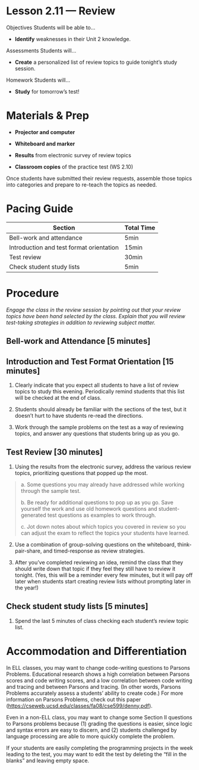 Lesson 2.11 — Review
====================================================================================================

Objectives Students will be able to…

-   **Identify** weaknesses in their Unit 2 knowledge.

Assessments Students will...

-   **Create** a personalized list of review topics to guide tonight’s study session.

Homework Students will...

-   **Study** for tomorrow’s test!

Materials & Prep
================

-   **Projector and computer**

-   **Whiteboard and marker**

-   **Results** from electronic survey of review topics

-   **Classroom copies** of the practice test (WS 2.10)

Once students have submitted their review requests, assemble those topics into categories and prepare to re-teach the topics as needed.

Pacing Guide
============

| Section                                  | Total Time |
|------------------------------------------|------------|
| Bell-work and attendance                 | 5min       |
| Introduction and test format orientation | 15min      |
| Test review                              | 30min      |
| Check student study lists                | 5min       |

Procedure
=========

*Engage the class in the review session by pointing out that your review topics have been hand selected by the class. Explain that you will review test-taking strategies in addition to reviewing subject matter.*

Bell-work and Attendance \[5 minutes\]
--------------------------------------

Introduction and Test Format Orientation \[15 minutes\]
-------------------------------------------------------

1. Clearly indicate that you expect all students to have a list of review topics to study this evening. Periodically remind students that this list will be checked at the end of class.

2. Students should already be familiar with the sections of the test, but it doesn’t hurt to have students re-read the directions.

3. Work through the sample problems on the test as a way of reviewing topics, and answer any questions that students bring up as you go.

Test Review \[30 minutes\]
--------------------------

1. Using the results from the electronic survey, address the various review topics, prioritizing questions that popped up the most.

> a. Some questions you may already have addressed while working through the sample test.
>
> b. Be ready for additional questions to pop up as you go. Save yourself the work and use old homework questions and student-generated test questions as examples to work through.
>
> c. Jot down notes about which topics you covered in review so you can adjust the exam to reflect the topics your students have learned.

2. Use a combination of group-solving questions on the whiteboard, think-pair-share, and timed-response as review strategies.

3. After you’ve completed reviewing an idea, remind the class that they should write down that topic if they feel they still have to review it tonight. (Yes, this will be a reminder every few minutes, but it will pay off later when students start creating review lists without prompting later in the year!)

Check student study lists \[5 minutes\]
---------------------------------------

1. Spend the last 5 minutes of class checking each student’s review topic list.

Accommodation and Differentiation
=================================

In ELL classes, you may want to change code-writing questions to Parsons Problems. Educational research shows a high correlation between Parsons scores and code writing scores, and a low correlation between code writing and tracing and between Parsons and tracing. (In other words, Parsons Problems accurately assess a students’ ability to create code.) For more information on Parsons Problems, check out this paper (<https://cseweb.ucsd.edu/classes/fa08/cse599/denny.pdf>).

Even in a non-ELL class, you may want to change some Section II questions to Parsons problems because (1) grading the questions is easier, since logic and syntax errors are easy to discern, and (2) students challenged by language processing are able to more quickly complete the problem.

If your students are easily completing the programming projects in the week leading to the test, you may want to edit the test by deleting the “fill in the blanks” and leaving empty space.
